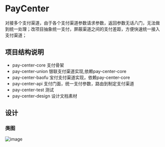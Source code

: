 # PayCenter
对接多个支付渠道，由于各个支付渠道参数请求参数，返回参数无话八门，无法做到统一处理；改项目抽象统一支付，屏蔽渠道之间的支付差距，方便快速统一接入支付渠道；

## 项目结构说明

 - pay-center-core  支付骨架
 - pay-center-union 银联支付渠道实现,依赖pay-center-core
 - pay-center-baofu 宝付支付渠道实现，依赖pay-center-core
 - pay-center-api 支付门面，统一支付参数，路由到制定支付渠道
 - pay-center-test 测试
 - pay-center-design 设计文档素材
## 设计
### 类图
![image](https://github.com/qyuhy/PayCenter/blob/master/pay-center-design/images/class_structure.png)

